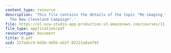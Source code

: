 ```yaml
---
content_type: resource
description: 'This file contains the details of the topic "Re-imaging the Rust Belt:
  The New Cleveland Campaign".'
file: https://ol-ocw-studio-app-production.s3.amazonaws.com/courses/11-947-imaging-the-city-the-place-of-media-in-city-design-and-development-fall-1998/227adcc96d2bdd5beb2f02221e8a4f93_8.pdf
file_type: application/pdf
resourcetype: Document
title: 8.pdf
uid: 227adcc9-6d2b-dd5b-eb2f-02221e8a4f93
---
```

